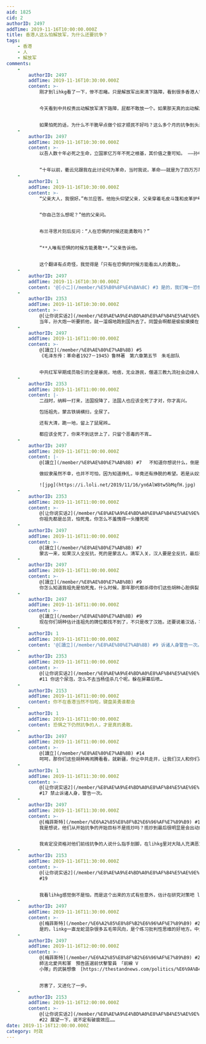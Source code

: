 ```yaml
---
aid: 1825
cid: 2
authorID: 2497
addTime: 2019-11-16T10:00:00.000Z
title: 香港人这么怕解放军，为什么还要抗争？
tags:
    - 香港
    - 人
    - 解放军
comments:
    -
        authorID: 2497
        addTime: 2019-11-16T10:30:00.000Z
        content: >-
            刚才到lihkg看了一下，惨不忍睹。只是解放军出来清下路障，看到很多香港人字里行间的怕怕。面对港警的棍打脚踢，催泪弹，被光天化日射杀死，各种被自杀姿势……


            今天看到中共权贵出动解放军清下路障，屁都不敢放一个。如果那天真的出动解放军镇压，是不是直接给吓尿?早知如此，何必当初，揽炒到最后很明显总要面对解放军的。


            如果怕死的话，为什么不干脆早点做个奴才顺民不好吗？这么多个月的抗争到头来白忙了，最可悲的是那些死了的人白死了。解放军有什么好怕的，不就是多了一支枪，港警也有枪呀。
    -
        authorID: 2497
        addTime: 2019-11-16T10:30:00.000Z
        content: >-
            以吾人数十年必死之生命，立国家亿万年不死之根基，其价值之重可知。 ——孙中山


            “十年以前，衢云兄跟我在此讨论何为革命，当时我说，革命——就是为了四万万革命同胞人人有恒业，不啼饥，不号寒。十年过去了，我从他乡漂泊重临，与我志同者相继牺牲。革命两字与我而言不可同日而语，今日再道何为革命，我会说，欲求文明之幸福，不得不经文明之痛苦，而这痛苦就是革命！”——《十月围城》
    -
        authorID: 1
        addTime: 2019-11-16T10:30:00.000Z
        content: >-
            “父亲大人，我很好。”布兰应答。他抬头仰望父亲，父亲穿着毛皮斗篷和皮革护甲，骑在雄骏战马上如巨人般笼罩住他。“罗柏说刚才那个人死得很勇敢，琼恩却说他死的时候很害怕。”


            “你自己怎么想呢？”他的父亲问。


            布兰寻思片刻后反问：“人在恐惧的时候还能勇敢吗？”


            “**人唯有恐惧的时候方能勇敢**。”父亲告诉他。


            这个翻译有点奇怪，我觉得是「只有在恐惧的时候方能看出人的勇敢」。
    -
        authorID: 2497
        addTime: 2019-11-16T10:30:00.000Z
        content: '@[小二](/member/%E5%B0%8F%E4%BA%8C) #3 是的，我们唯一恐惧的就是恐惧的本身。民主会战胜归来！！'
    -
        authorID: 2353
        addTime: 2019-11-16T10:30:00.000Z
        content: >-
            @[让你说实话2](/member/%E8%AE%A9%E4%BD%A0%E8%AF%B4%E5%AE%9E%E8%AF%9D2) #2
            当年，孙大炮一听要抓他，就一溜烟地跑到国外去了。同盟会啊都是偷偷摸摸在日本成立。早期一些起义雇请了黑帮，黑社会分子…
    -
        authorID: 2497
        addTime: 2019-11-16T11:00:00.000Z
        content: >-
            @[讀立](/member/%E8%AE%80%E7%AB%8B) #5
            《毛泽东传：革命者1927－1945》鲁林著　第六章第五节　朱毛部队　


            中共红军早期成员吸引的全是暴民，地痞，无业游民，僧道三教九流社会边缘人，后来毛泽东同志觉得这样下去不是办法，靠这些战五渣是成不了大事的。思前想后进一步发扬了残暴的阶段斗争，把人斗人的精粹发挥到了极致，才有机会壮大革命队伍，聚拢到不同阶层大量有理想的年轻人。
    -
        authorID: 2353
        addTime: 2019-11-16T11:00:00.000Z
        content: |-
            二战时，纳粹一打来，法国投降了，法国人也应该全死了才对，你才高兴。

            包括祖先，蒙古铁骑横扫，全尿了。

            还有大清，跪一地，留上了鼠尾辫…

            都应该全死了，你来不到这世上了，只留个恶毒的不宵…
    -
        authorID: 2497
        addTime: 2019-11-16T11:00:00.000Z
        content: |-
            @[讀立](/member/%E8%AE%80%E7%AB%8B) #7 　不知道你想说什么，倒是让我想起了鲁迅一句话：

            做奴隶虽然不幸，也并不可怕，因为知道挣扎，毕竟还有挣脱的希望。若是从奴隶生活中寻出美来，赞叹、陶醉，就是万劫不复的奴才了。

            ![jpg](https://i.loli.net/2019/11/16/yn6AlW8tw5bMqfH.jpg)
    -
        authorID: 2353
        addTime: 2019-11-16T11:00:00.000Z
        content: >-
            @[让你说实话2](/member/%E8%AE%A9%E4%BD%A0%E8%AF%B4%E5%AE%9E%E8%AF%9D2) #6
            你祖先都是怂货，怕死鬼，你怎么不羞愧得一头撞死呢
    -
        authorID: 2497
        addTime: 2019-11-16T11:00:00.000Z
        content: >-
            @[讀立](/member/%E8%AE%80%E7%AB%8B) #7
            蒙古一来，如果汉人全反抗，死的是蒙古人。清军入关，汉人要是全反抗，最后死的也会是满人。他们做皇帝是妥协的结果，扬州十日屠城最疯狂是投降的汉奸部队。你想举做奴隶有理的例子应该举五胡乱华时期，那时北地苍凉，衣冠南渡。可即使是这样，冉闵他爹参加的乞活军也打得胡人团团转，给收编后冉闵的《杀胡令》一出，照样杀到一些杂胡灭种绝户，最后冉闵战死，其它汉人那些胡人也只好妥协收编，一起和平共处。
    -
        authorID: 2497
        addTime: 2019-11-16T11:00:00.000Z
        content: >-
            @[讀立](/member/%E8%AE%80%E7%AB%8B) #9
            你怎么知道我祖先是怕死鬼，什么时候，那年那代都杀得你们这些胡种心胆俱裂，哈哈。
    -
        authorID: 2497
        addTime: 2019-11-16T11:00:00.000Z
        content: >-
            @[讀立](/member/%E8%AE%80%E7%AB%8B) #9
            现在你们胡种估计连祖先的牌位都找不到了，不只是改了汉姓。还要说着汉话，写着汉字。
    -
        authorID: 1
        addTime: 2019-11-16T11:00:00.000Z
        content: '@[讀立](/member/%E8%AE%80%E7%AB%8B) #9 诉诸人身警告一次。'
    -
        authorID: 2353
        addTime: 2019-11-16T11:00:00.000Z
        content: >-
            @[让你说实话2](/member/%E8%AE%A9%E4%BD%A0%E8%AF%B4%E5%AE%9E%E8%AF%9D2)
            #11 你这个尿泡，怎么不去当杨佳杀几个呢。躲在屏幕后喷…
    -
        authorID: 2153
        addTime: 2019-11-16T11:00:00.000Z
        content: 你不在香港当然不怕啦，键盘英勇谁都会
    -
        authorID: 1
        addTime: 2019-11-16T11:00:00.000Z
        content: 恐惧之下仍然抗争的人，才是真的勇敢。
    -
        authorID: 2497
        addTime: 2019-11-16T11:00:00.000Z
        content: >-
            @[讀立](/member/%E8%AE%80%E7%AB%8B) #14
            呵呵，那你们这些胡种再闹腾看看，就新疆，你让中共走开，让我们汉人和你们胡种撕杀试试。还躲屏幕，不知道谁躲在屏幕后面连祖先的牌位都保不住要改成汉姓。我们要的是民主，你们连民族魂都没有的渣渣，先把你祖宗牌位姓氏找回来再说吧。
    -
        authorID: 1
        addTime: 2019-11-16T11:30:00.000Z
        content: >-
            @[让你说实话2](/member/%E8%AE%A9%E4%BD%A0%E8%AF%B4%E5%AE%9E%E8%AF%9D2)
            #17 禁止诉诸人身，警告一次。
    -
        authorID: 2497
        addTime: 2019-11-16T11:30:00.000Z
        content: >-
            @[梅菲斯特](/member/%E6%A2%85%E8%8F%B2%E6%96%AF%E7%89%B9) #15
            我是想说，他们从开始抗争的开始目标不是揽炒吗？揽炒到最后很明显是会出动解放军的，如出动了解放军，美帝就会取消香港的独立关税地位，外资像64一样大量撤离，这不就是揽炒的终极目的吗？可是今天解放军只是出来扫地清路障，看到香港很多人，是很多人都是怕怕怕。这不是应该运动一开始就会想到，要做好的最坏打算吗？


            我肯定没资格对他们前线抗争的人说什么指手划脚，在lihkg里对大陆人充满恶意的帖子也不少。然后我找到了反二十三年的资料，找到了雨伞革命当时是为了民主化的抗争，再到反送中绝望的揽炒，开始仇视内地大陆人。然后开始理解他们，一直在关注他们。只是意外的是，明明说好的揽炒，解放军进场不是最好的揽炒吗？解放军进场，美帝西方国家肯定要做事。为什么会心生怯意，发帖的时候有些不解，现在明白了。
    -
        authorID: 2153
        addTime: 2019-11-16T11:30:00.000Z
        content: >-
            @[让你说实话2](/member/%E8%AE%A9%E4%BD%A0%E8%AF%B4%E5%AE%9E%E8%AF%9D2)
            #19


            我看lihkg感觉倒不是怕，而是这个出来的方式有些意外，估计在研究对策吧 lihkg的气氛一直都是这样，看久了会比较累的
    -
        authorID: 2497
        addTime: 2019-11-16T11:30:00.000Z
        content: >-
            @[梅菲斯特](/member/%E6%A2%85%E8%8F%B2%E6%96%AF%E7%89%B9) #20
            是的，linkg一直龙蛇混杂很多五毛带风向，是个练习批判性思维的好地方。中大保卫战以前那一星期最惨不忍睹，我都弃看了几天上班都没心情。
    -
        authorID: 2497
        addTime: 2019-11-16T12:00:00.000Z
        content: >-
            @[梅菲斯特](/member/%E6%A2%85%E8%8F%B2%E6%96%AF%E7%89%B9) #20
            師法北愛共和軍　預告區選前伏擊警員　「前線 V
            小隊」的武裝想像　[https://thestandnews.com/politics/%E6%9A%B4%E5%8A%9B%E9%82%8A%E7%B7%A3-1-%E5%B8%AB%E6%B3%95%E5%8C%97%E6%84%9B%E5%85%B1%E5%92%8C%E8%BB%8D-%E9%A0%90%E5%91%8A%E5%8D%80%E9%81%B8%E5%89%8D%E4%BC%8F%E6%93%8A%E8%AD%A6%E5%93%A1-%E5%89%8D%E7%B7%9A-v-%E5%B0%8F%E9%9A%8A-%E7%9A%84%E6%AD%A6%E8%A3%9D%E6%83%B3%E5%83%8F/?fbclid=IwAR1vmob0-YtboHGCw3oufsh5ySRHUuHmKY3SylwsYv50BJ-SXqM7g\_nPM3E](https://thestandnews.com/politics/%E6%9A%B4%E5%8A%9B%E9%82%8A%E7%B7%A3-1-%E5%B8%AB%E6%B3%95%E5%8C%97%E6%84%9B%E5%85%B1%E5%92%8C%E8%BB%8D-%E9%A0%90%E5%91%8A%E5%8D%80%E9%81%B8%E5%89%8D%E4%BC%8F%E6%93%8A%E8%AD%A6%E5%93%A1-%E5%89%8D%E7%B7%9A-v-%E5%B0%8F%E9%9A%8A-%E7%9A%84%E6%AD%A6%E8%A3%9D%E6%83%B3%E5%83%8F/?fbclid=IwAR1vmob0-YtboHGCw3oufsh5ySRHUuHmKY3SylwsYv50BJ-SXqM7g_nPM3E)


            厉害了，又进化了一步。
    -
        authorID: 2153
        addTime: 2019-11-16T12:00:00.000Z
        content: >-
            @[让你说实话2](/member/%E8%AE%A9%E4%BD%A0%E8%AF%B4%E5%AE%9E%E8%AF%9D2)
            #22 展望一下，说不定有破窗效应……
date: 2019-11-16T12:00:00.000Z
category: 时政
---
```



